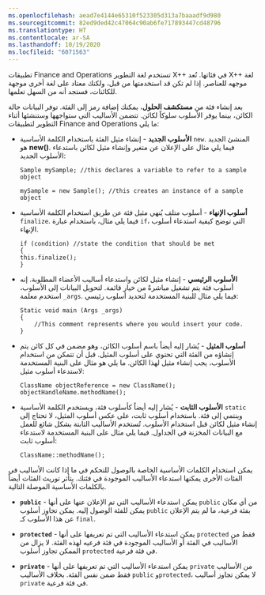 ```yaml
---
ms.openlocfilehash: aead7e4144e65310f523305d313a7baaadf9d980
ms.sourcegitcommit: 82ed9ded42c47064c90ab6fe717893447cd48796
ms.translationtype: HT
ms.contentlocale: ar-SA
ms.lasthandoff: 10/19/2020
ms.locfileid: "6071563"
---
```

تطبيقات Finance and Operations تستخدم لغة التطوير X++ في فئاتها.
تُعد X++ لغة موجهه للعناصر. إذا لم تكن قد استخدمتها من قبل، ولكنك معتاد على لغة أخرى موجهة للكائنات، فستجد أنه من السهل تعلمها. 

بعد إنشاء فئة من **مستكشف الحلول**، يمكنك إضافة رمز إلى الفئة. توفر البيانات حالة الكائن، بينما يوفر الأسلوب سلوكاً لكائن. تتضمن الأساليب التي ستواجهها وستنشئها أثناء التطوير لتطبيقات Finance and Operations ما يلي: 

- **الأسلوب الجديد** - إنشاء مثيل الفئة باستخدام الكلمة الأساسية `new`. المنشئ الجديد هو **new()**. فيما يلي مثال على الإعلان عن متغير وإنشاء مثيل لكائن باستدعاء الأسلوب الجديد:

    ```xpp
    Sample mySample; //this declares a variable to refer to a sample object
            
    mySample = new Sample(); //this creates an instance of a sample object
    ```

- **أسلوب الإنهاء** - أسلوب متلف يُنهي مثيل فئة عن طريق استخدام الكلمة الأساسية `finalize`. فيما يلي مثال، باستخدام عبارة `if`، التي توضح كيفية استدعاء أسلوب الإنهاء.
    
    ```xpp
    if (condition) //state the condition that should be met
    {
    this.finalize();
    }
    ```

- **الأسلوب الرئيسي** - إنشاء مثيل لكائن واستدعاء أساليب الأعضاء المطلوبة. إنه أسلوب فئة يتم تشغيل مباشرةً من خيار قائمة. لتحويل البيانات إلى الأسلوب، استخدم معلمة `_args`. فيما يلي مثال للبنية المستخدمة لتحديد أسلوب رئيسي:

    ```xpp
    Static void main (Args _args)
    {
        //This comment represents where you would insert your code.
    }
    ```

- **أسلوب المثيل** - يُشار إليه أيضاً باسم أسلوب الكائن، وهو مضمن في كل كائن يتم إنشاؤه من الفئة التي تحتوي على أسلوب المثيل. قبل أن تتمكن من استخدام الأسلوب، يجب إنشاء مثيل لهذا الكائن. ما يلي هو مثال على البنية المستخدمة لاستدعاء أسلوب مثيل:

    ```xpp
    ClassName objectReference = new ClassName();
    objectHandleName.methodName();
    ```

- **الأسلوب الثابت** - يُشار إليه أيضاً كأسلوب فئة، ويستخدم الكلمة الأساسية `static` وينتمي إلى فئة. باستخدام أسلوب ثابت، على عكس أسلوب المثيل، لا تحتاج إلى إنشاء مثيل لكائن قبل استخدام الأسلوب. تُستخدم الأساليب الثابتة بشكل شائع للعمل مع البيانات المخزنة في الجداول. فيما يلي مثال على البنية المستخدمة لاستدعاء أسلوب ثابت:

    ```xpp
    ClassName::methodName();
    ```
يمكن استخدام الكلمات الأساسية الخاصة بالوصول للتحكم في ما إذا كانت الأساليب في الفئات الأخرى يمكنها استدعاء الأساليب الموجودة في فئتك. يتأثر توريث الفئات أيضاً بالكلمات الأساسية الموصلة التالية.

- **`public`** - يمكن استدعاء الأساليب التي تم الإعلان عنها على أنها `public` من أي مكان يمكن للفئة الوصول إليه. يمكن تجاوز أسلوب `public` بفئة فرعية، ما لم يتم الإعلان عن هذا الأسلوب كـ `final`.

- **`protected`** - يمكن استدعاء الأساليب التي تم تعريفها على أنها `protected` فقط من الأساليب في الفئة أو الأساليب الموجودة في فئة فرعيه لهذه الفئة. لا يزال من الممكن تجاوز أسلوب `protected` في فئة فرعية.

- **`private`** - يمكن استدعاء الأساليب التي تم تعريفها على أنها `private` من الأساليب فقط ضمن نفس الفئة. بخلاف الأساليب `public` و`protected`، لا يمكن تجاوز أساليب `private` في فئة فرعية.

